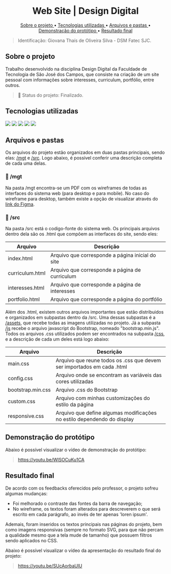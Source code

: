 <h1 align="center">
  <a id="topo"> Web Site | Design Digital </a>
</h1>

<p align="center"> 
  <a href="#sobre-projeto"> Sobre o projeto </a> • <a href="#tecnologias">Tecnologias utilizadas </a> • <a href="#arquivos-pastas"> Arquivos e pastas </a> • <a href="#prototipo"> Demonstração do protótipo </a>  • <a href="#resultadoFinal"> Resultado final </a> 
</p>

>Identificação: Giovana Thaís de Oliveira Silva - DSM Fatec SJC.

## <a id="sobre-projeto"> Sobre o projeto </a>
Trabalho desenvolvido na disciplina Design Digital da Faculdade de Tecnologia de São José dos Campos, que consiste na criação de um site pessoal com informações sobre interesses, curriculum, portfólio, entre outros.

>📌 Status do projeto: Finalizado.

## <a id="tecnologias"> Tecnologias utilizadas </a>

<img src="https://img.shields.io/badge/HTML5-E34F26?style=for-the-badge&logo=html5&logoColor=white" /> <img src="https://img.shields.io/badge/CSS3-1572B6?style=for-the-badge&logo=css3&logoColor=whit" /> <img src="https://img.shields.io/badge/JavaScript-F7DF1E?style=for-the-badge&logo=javascript&logoColor=black" /> <img src="https://img.shields.io/badge/Bootstrap-563D7C?style=for-the-badge&logo=bootstrap&logoColor=white" /> <img src="https://img.shields.io/badge/Figma-F24E1E?style=for-the-badge&logo=Figma&logoColor=white" />

## <a id="arquivos-pastas"> Arquivos e pastas </a>
Os arquivos do projeto estão organizados em duas pastas principais, sendo elas: <a href="https://github.com/gioliveirass/fatec-design-digital-2021-1/tree/main/mgt">/mgt</a> e <a href="https://github.com/gioliveirass/fatec-design-digital-2021-1/tree/main/src">/src</a>. Logo abaixo, é possível conferir uma descrição completa de cada uma delas.

### 📁 /mgt
Na pasta /mgt encontra-se um PDF com os wireframes de todas as interfaces do sistema web (para desktop e para mobile). No caso do wireframe para desktop, também existe a opção de visualizar através do <a href="https://www.figma.com/proto/Cx0eIMqmYycnW9XM1prhxy/FATEC---Design-Digital-2021%2F1?node-id=2%3A3&scaling=min-zoom">link do Figma</a>.

### 📁 /src
Na pasta /src está o codigo-fonte do sistema web. Os principais arquivos dentro dela são os .html que compõem as interfaces do site, sendo eles:


Arquivo | Descrição 
--------|-----------------------------------------------------
index.html | Arquivo que corresponde a página inicial do site
curriculum.html | Arquivo que corresponde a página de curriculum
interesses.html | Arquivo que corresponde a página de interesses
portfolio.html | Arquivo que corresponde a página do portfólio

Além dos .html, existem outros arquivos importantes que estão distribuidos e organizados em subpastas dentro da /src. Uma dessas subpastas é a <a href="https://github.com/gioliveirass/fatec-design-digital-2021-1/tree/main/src/assets">/assets</a>, que recebe todas as imagens utilizadas no projeto. Já a subpasta <a href="https://github.com/gioliveirass/fatec-design-digital-2021-1/tree/main/src/js">/js</a> recebe o arquivo javascript do Bootstrap, nomeado "bootstrap.min.js". Todos os arquivos .css utilizados podem ser encontrados na subpasta <a href="https://github.com/gioliveirass/fatec-design-digital-2021-1/tree/main/src/css">/css</a>, e a descrição de cada um deles está logo abaixo:

Arquivo | Descrição 
--------|-----------------------------------------------------
main.css | Arquivo que reune todos os .css que devem ser importados em cada .html
config.css | Arquivo onde se encontram as variáveis das cores utilizadas
bootstrap.min.css | Arquivo .css do Bootstrap
custom.css | Arquivo com minhas customizações do estilo da página
responsive.css | Arquivo que define algumas modificações no estilo dependendo do display

## <a id="prototipo"> Demonstração do protótipo </a>
Abaixo é possível visualizar o vídeo de demonstração do protótipo:

> https://youtu.be/WISOCuKu1CA

## <a id="resultadoFinal"> Resultado final </a>
De acordo com os feedbacks oferecidos pelo professor, o projeto sofreu algumas mudanças:
- Foi melhorado o contraste das fontes da barra de navegação;
- No wireframe, os textos foram alterados para descreverem o que será escrito em cada parágrafo, ao invés de ter apenas 'loren ipsum'.

Ademais, foram inseridos os textos principais nas páginas do projeto, bem como imagens responsivas (sempre no formato SVG, para que não percam a qualidade mesmo que a tela mude de tamanho) que possuem filtros sendo aplicados no CSS.

Abaixo é possível visualizar o vídeo da apresentação do resultado final do projeto:

> https://youtu.be/SUcAorbaUlU
